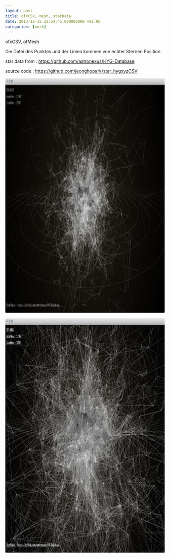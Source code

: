 ```yaml
---
layout: post
title: ofxCSV, mesh, starData
date: 2013-12-15 22:54:45.000000000 +01:00
categories: [work]
---
```

<p>ofxCSV,
ofMesh</p>

<p>Die Datei des Punktes und der Linien kommen von echter Sternen Position</p>

<p>star data from : <a href="https://github.com/astronexus/HYG-Database">https://github.com/astronexus/HYG-Database</a></p>
<p>source code : <a href="https://github.com/jeonghopark/star_hygxyzCSV">https://github.com/jeonghopark/star_hygxyzCSV</a></p>
<p><img src="/assets/Bildschirmfoto-2013-12-15-um-22.06.43-710x411.png" alt="Bildschirmfoto 2013-12-15 um 22.06.43" width="1280" height="742" class="alignnone size-large wp-image-4279" /></p>
<p><img src="/assets/Bildschirmfoto-2013-12-15-um-22.06.53.png" alt="Bildschirmfoto 2013-12-15 um 22.06.53" width="1280" height="742" class="alignnone size-full wp-image-4278" /></p>
